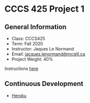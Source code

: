 # CCCS 425 Project 1
## General Information
- Class: CCCS425 
- Term: Fall 2020
- Instructor: Jaques Le Normand
- Email: jacques.lenormand@mcgill.ca
- Project Weight: 40%

Instructions [here](https://wakata.io/webservertestcases/index.html?stream=webservices-chat)

## Continuous Development
- [Heroku](heroku.com)